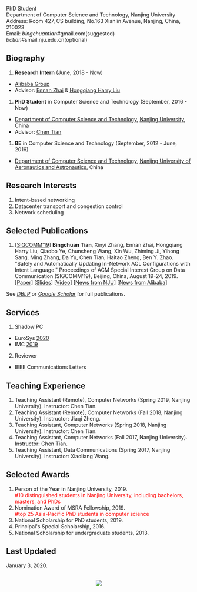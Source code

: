 PhD Student  
Department of Computer Science and Technology, Nanjing University  
Address: Room 427, CS building, No.163 Xianlin Avenue, Nanjing, China, 210023  
Email: _bingchuantian_#gmail.com(suggested)  _bctian_#smail.nju.edu.cn(optional)  


## Biography
1. **Research Intern** (June, 2018 - Now)  
  * [Alibaba Group](https://www.alibabagroup.com/en/global/home)  
  * Advisor: [Ennan Zhai](https://ennanzhai.github.io/) & [Hongqiang Harry Liu](http://www.hongqiangliu.com/)
1. **PhD Student** in Computer Science and Technology (September, 2016 - Now)  
  * [Department of Computer Science and Technology](http://cs.nju.edu.cn/), [Nanjing University](https://www.nju.edu.cn/), China  
  * Advisor: [Chen Tian](https://cs.nju.edu.cn/tianchen/)
1. **BE** in Computer Science and Technology (September, 2012 - June, 2016)  
  * [Department of Computer Science and Technology](http://cs.nuaa.edu.cn/), [Nanjing University of Aeronautics and Astronautics](http://www.nuaa.edu.cn/), China

## Research Interests
1. Intent-based networking
1. Datacenter transport and congestion control 
1. Network scheduling

## Selected Publications
1. \[[SIGCOMM'19](http://conferences.sigcomm.org/sigcomm/2019/)\] 
  **Bingchuan Tian**, Xinyi Zhang, Ennan Zhai, Hongqiang Harry Liu, Qiaobo Ye, Chunsheng Wang, Xin Wu, Zhiming Ji, Yihong Sang, Ming Zhang, Da Yu, Chen Tian, Haitao Zheng, Ben Y. Zhao. 
  "Safely and Automatically Updating In-Network ACL Configurations with Intent Language." 
  Proceedings of ACM Special Interest Group on Data Communication (SIGCOMM'19), Beijing, China, August 19-24, 2019. 
  \[[Paper](https://doi.org/10.1145/3341302.3342088)\] 
  \[[Slides](http://conferences.sigcomm.org/sigcomm/2019/files/slides/paper_5_2.pdf)\] 
  \[[Video](https://dl.acm.org/ft_gateway.cfm?id=3342088&ftid=2080733&dwn=1&CFID=153853516)\] 
  \[[News from NJU](http://news.nju.edu.cn/show_article_12_53506)\] 
  \[[News from Alibaba](https://mp.weixin.qq.com/s/31ERUKkLigExNVLdPZhEeg)\] 

See [_DBLP_](https://dblp.uni-trier.de/pers/hd/t/Tian:Bingchuan) or [_Google Scholar_](https://scholar.google.com/citations?user=yAaafq4AAAAJ&hl=en) for full publications.

## Services
1. Shadow PC
  * EuroSys [2020](https://eurosys20spc.hotcrp.com/users?t=pc)
  * IMC [2019](https://conferences.sigcomm.org/imc/2019/shadow/)
2. Reviewer
  * IEEE Communications Letters

## Teaching Experience
1. Teaching Assistant (Remote), Computer Networks (Spring 2019, Nanjing University). Instructor: Chen Tian.
1. Teaching Assistant (Remote), Computer Networks (Fall 2018, Nanjing University). Instructor: Jiaqi Zheng.
1. Teaching Assistant, Computer Networks (Spring 2018, Nanjing University). Instructor: Chen Tian.
1. Teaching Assistant, Computer Networks (Fall 2017, Nanjing University). Instructor: Chen Tian.
1. Teaching Assistant, Data Communications (Spring 2017, Nanjing University). Instructor: Xiaoliang Wang.

## Selected Awards
1. Person of the Year in Nanjing University, 2019. <br> <font color="red"> #10 distinguished students in Nanjing University, including bachelors, masters, and PhDs </font>
1. Nomination Award of MSRA Fellowship, 2019. <br> <font color="red"> #top 25 Asia-Pacific PhD students in computer science </font>
1. National Scholarship for PhD students, 2019.
1. Principal's Special Scholarship, 2016.
1. National Scholarship for undergraduate students, 2013.

## Last Updated
January 3, 2020.

<br/>
<center>
  <!-- a href='https://clustrmaps.com/site/1aq0p'  title='Visit tracker' -->
    <img src='//clustrmaps.com/map_v2.png?cl=ffffff&w=500&t=tt&d=yHdqTPUuXOXJBrPTAVGiXTn3sj_4xXZwrMzOh8TFYe4'/>
  <!-- /a -->
</center>
